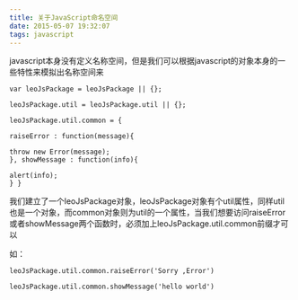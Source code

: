 ```yaml
---
title: 关于JavaScript命名空间
date: 2015-05-07 19:32:07
tags: javascript
---
```


javascript本身没有定义名称空间，但是我们可以根据javascript的对象本身的一些特性来模拟出名称空间来


<!-- more -->

```
var leoJsPackage = leoJsPackage || {};

leoJsPackage.util = leoJsPackage.util || {};

leoJsPackage.util.common = {

raiseError : function(message){

throw new Error(message);
}, showMessage : function(info){

alert(info);
} }
```

我们建立了一个leoJsPackage对象，leoJsPackage对象有个util属性，同样util也是一个对象，而common对象则为util的一个属性，当我们想要访问raiseError或者showMessage两个函数时，必须加上leoJsPackage.util.common前缀才可以

如：

```
leoJsPackage.util.common.raiseError('Sorry ,Error')

leoJsPackage.util.common.showMessage('hello world')
```